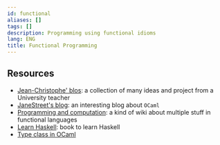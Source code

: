 ```yaml
---
id: functional
aliases: []
tags: []
description: Programming using functional idioms
lang: ENG
title: Functional Programming
---
```


## Resources

- [Jean-Christophe' blos](https://backtracking.github.io/): a collection of many ideas and project from a University teacher
- [JaneStreet's blog](https://blog.janestreet.com/): an interesting blog about `OCaml`
- [Programming and computation](https://okmij.org/ftp/Computation/): a kind of wiki about multiple stuff in functional languages
- [Learn Haskell](http://learnyouahaskell.com/chapters): book to learn Haskell
- [Type class in  OCaml](https://blog.shaynefletcher.org/2017/05/more-type-classes-in-ocaml.html)
